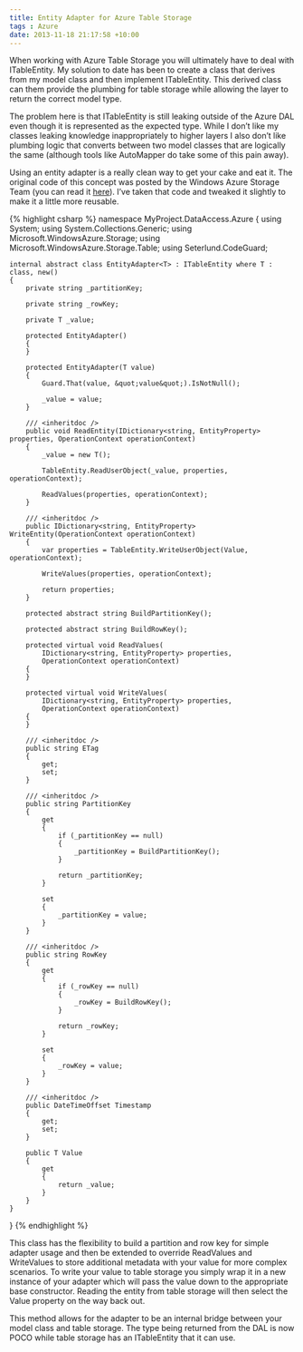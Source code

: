 ```yaml
---
title: Entity Adapter for Azure Table Storage
tags : Azure
date: 2013-11-18 21:17:58 +10:00
---
```


When working with Azure Table Storage you will ultimately have to deal with ITableEntity. My solution to date has been to create a class that derives from my model class and then implement ITableEntity. This derived class can them provide the plumbing for table storage while allowing the layer to return the correct model type. 

The problem here is that ITableEntity is still leaking outside of the Azure DAL even though it is represented as the expected type. While I don’t like my classes leaking knowledge inappropriately to higher layers I also don’t like plumbing logic that converts between two model classes that are logically the same (although tools like AutoMapper do take some of this pain away).

<!--more-->

Using an entity adapter is a really clean way to get your cake and eat it. The original code of this concept was posted by the Windows Azure Storage Team (you can read it [here][0]). I’ve taken that code and tweaked it slightly to make it a little more reusable.

{% highlight csharp %}
namespace MyProject.DataAccess.Azure
{
    using System;
    using System.Collections.Generic;
    using Microsoft.WindowsAzure.Storage;
    using Microsoft.WindowsAzure.Storage.Table;
    using Seterlund.CodeGuard;
    
    internal abstract class EntityAdapter<T> : ITableEntity where T : class, new()
    {
        private string _partitionKey;
    
        private string _rowKey;
    
        private T _value;
    
        protected EntityAdapter()
        {
        }
    
        protected EntityAdapter(T value)
        {
            Guard.That(value, &quot;value&quot;).IsNotNull();
    
            _value = value;
        }
    
        /// <inheritdoc />
        public void ReadEntity(IDictionary<string, EntityProperty> properties, OperationContext operationContext)
        {
            _value = new T();
    
            TableEntity.ReadUserObject(_value, properties, operationContext);
    
            ReadValues(properties, operationContext);
        }
    
        /// <inheritdoc />
        public IDictionary<string, EntityProperty> WriteEntity(OperationContext operationContext)
        {
            var properties = TableEntity.WriteUserObject(Value, operationContext);
    
            WriteValues(properties, operationContext);
    
            return properties;
        }
    
        protected abstract string BuildPartitionKey();
    
        protected abstract string BuildRowKey();
    
        protected virtual void ReadValues(
            IDictionary<string, EntityProperty> properties, 
            OperationContext operationContext)
        {
        }
    
        protected virtual void WriteValues(
            IDictionary<string, EntityProperty> properties, 
            OperationContext operationContext)
        {
        }
    
        /// <inheritdoc />
        public string ETag
        {
            get;
            set;
        }
    
        /// <inheritdoc />
        public string PartitionKey
        {
            get
            {
                if (_partitionKey == null)
                {
                    _partitionKey = BuildPartitionKey();
                }
    
                return _partitionKey;
            }
    
            set
            {
                _partitionKey = value;
            }
        }
    
        /// <inheritdoc />
        public string RowKey
        {
            get
            {
                if (_rowKey == null)
                {
                    _rowKey = BuildRowKey();
                }
    
                return _rowKey;
            }
    
            set
            {
                _rowKey = value;
            }
        }
    
        /// <inheritdoc />
        public DateTimeOffset Timestamp
        {
            get;
            set;
        }
    
        public T Value
        {
            get
            {
                return _value;
            }
        }
    }
}
{% endhighlight %}

This class has the flexibility to build a partition and row key for simple adapter usage and then be extended to override ReadValues and WriteValues to store additional metadata with your value for more complex scenarios. To write your value to table storage you simply wrap it in a new instance of your adapter which will pass the value down to the appropriate base constructor. Reading the entity from table storage will then select the Value property on the way back out.

This method allows for the adapter to be an internal bridge between your model class and table storage. The type being returned from the DAL is now POCO while table storage has an ITableEntity that it can use.

[0]: http://blogs.msdn.com/b/windowsazurestorage/archive/2013/09/07/announcing-storage-client-library-2-1-rtm.aspx
